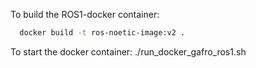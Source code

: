 To build the ROS1-docker container:
```bash
  docker build -t ros-noetic-image:v2 .
```

To start the docker container:
./run_docker_gafro_ros1.sh 
